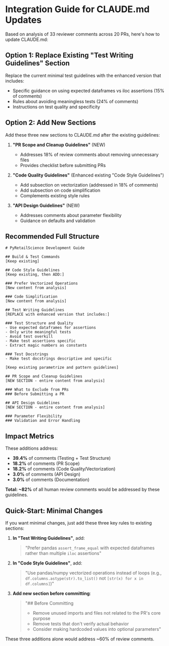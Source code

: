 # Integration Guide for CLAUDE.md Updates

Based on analysis of 33 reviewer comments across 20 PRs, here's how to update CLAUDE.md:

## Option 1: Replace Existing "Test Writing Guidelines" Section

Replace the current minimal test guidelines with the enhanced version that includes:
- Specific guidance on using expected dataframes vs iloc assertions (15% of comments)
- Rules about avoiding meaningless tests (24% of comments)
- Instructions on test quality and specificity

## Option 2: Add New Sections

Add these three new sections to CLAUDE.md after the existing guidelines:

1. **"PR Scope and Cleanup Guidelines"** (NEW)
   - Addresses 18% of review comments about removing unnecessary files
   - Provides checklist before submitting PRs

2. **"Code Quality Guidelines"** (Enhanced existing "Code Style Guidelines")
   - Add subsection on vectorization (addressed in 18% of comments)
   - Add subsection on code simplification
   - Complements existing style rules

3. **"API Design Guidelines"** (NEW)
   - Addresses comments about parameter flexibility
   - Guidance on defaults and validation

## Recommended Full Structure

```
# PyRetailScience Development Guide

## Build & Test Commands
[Keep existing]

## Code Style Guidelines
[Keep existing, then ADD:]

### Prefer Vectorized Operations
[New content from analysis]

### Code Simplification
[New content from analysis]

## Test Writing Guidelines
[REPLACE with enhanced version that includes:]

### Test Structure and Quality
- Use expected dataframes for assertions
- Only write meaningful tests
- Avoid test overkill
- Make test assertions specific
- Extract magic numbers as constants

### Test Docstrings
- Make test docstrings descriptive and specific

[Keep existing parametrize and pattern guidelines]

## PR Scope and Cleanup Guidelines
[NEW SECTION - entire content from analysis]

### What to Exclude from PRs
### Before Submitting a PR

## API Design Guidelines
[NEW SECTION - entire content from analysis]

### Parameter Flexibility
### Validation and Error Handling
```

## Impact Metrics

These additions address:
- **39.4%** of comments (Testing + Test Structure)
- **18.2%** of comments (PR Scope)
- **18.2%** of comments (Code Quality/Vectorization)
- **3.0%** of comments (API Design)
- **3.0%** of comments (Documentation)

**Total: ~82%** of all human review comments would be addressed by these guidelines.

## Quick-Start: Minimal Changes

If you want minimal changes, just add these three key rules to existing sections:

1. **In "Test Writing Guidelines"**, add:
   > "Prefer pandas `assert_frame_equal` with expected dataframes rather than multiple `iloc` assertions"

2. **In "Code Style Guidelines"**, add:
   > "Use pandas/numpy vectorized operations instead of loops (e.g., `df.columns.astype(str).to_list()` not `[str(x) for x in df.columns]`)"

3. **Add new section before committing**:
   > "## Before Committing
   > - Remove unused imports and files not related to the PR's core purpose
   > - Remove tests that don't verify actual behavior
   > - Consider making hardcoded values into optional parameters"

These three additions alone would address ~60% of review comments.
